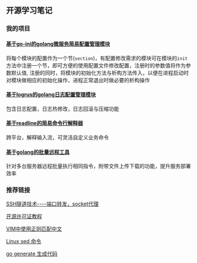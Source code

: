 ## 开源学习笔记

### 我的项目
#### [基于go-ini的golang微服务简易配置管理模块](https://github.com/tamago-cn/cfg)
将每个模块的配置作为一个节(`section`)，有配置修改需求的模块可在模块的`init`方法中注册一个节，即可方便的使用配置文件修改配置，注册时的参数值将作为参数默认值, 注册的同时，将模块的初始化方法与析构方法传入，以便在进程启动时对模块做相应的初始化操作，进程正常退出时做必要的析构操作

#### [基于logrus的golang日志配置管理模块](https://github.com/tamago-cn/logger)
包含日志配置，日志热修改，日志回滚与压缩功能

#### [基于readline的简易命令行解释器](https://github.com/tamago-cn/cmdline)
跨平台，解释输入流，可灵活自定义业务命令

#### [基于golang的批量远程工具](https://github.com/tamago-cn/mssh)
针对多台服务器远程批量执行相同指令，附带文件上传下载的功能，提升服务部署效率

### 推荐链接
[SSH隧道技术----端口转发，socket代理](https://www.cnblogs.com/fbwfbi/p/3702896.html)

[开源许可证教程](http://www.ruanyifeng.com/blog/2017/10/open-source-license-tutorial.html)

[VIM中使用正则匹配中文](https://my.oschina.net/hotleave/blog/341500)

[Linux sed 命令](http://man.linuxde.net/sed)

[go generate 生成代码](https://www.cnblogs.com/majianguo/p/6653919.html)
